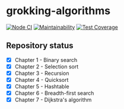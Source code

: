 # grokking-algorithms

[![Node CI](https://github.com/PavelDeuce/grokking-algorithms/actions/workflows/nodejs.yml/badge.svg)](https://github.com/PavelDeuce/grokking-algorithms/actions/workflows/nodejs.yml)
[![Maintainability](https://api.codeclimate.com/v1/badges/124f3ea7dbc891ded46a/maintainability)](https://codeclimate.com/github/PavelDeuce/grokking-algorithms/maintainability)
[![Test Coverage](https://api.codeclimate.com/v1/badges/124f3ea7dbc891ded46a/test_coverage)](https://codeclimate.com/github/PavelDeuce/grokking-algorithms/test_coverage)

## Repository status

* [x] Chapter 1 - Binary search
* [x] Chapter 2 - Selection sort
* [x] Chapter 3 - Recursion
* [x] Chapter 4 - Quicksort
* [x] Chapter 5 - Hashtable
* [x] Chapter 6 - Breadth-first search
* [x] Chapter 7 - Dijkstra's algorithm
